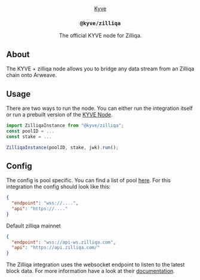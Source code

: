 <p align="center">
  <a href="https://kyve.network">Kyve</a>
  <h3 align="center"><code>@kyve/zilliqa</code></h3>
  <p align="center">The official KYVE node for Zilliqa.</p>
</p>

## About

The KYVE + zilliqa node allows you to bridge any data stream from an Zilliqa chain onto Arweave.

## Usage

There are two ways to run the node. You can either run the integration itself or
run a prebuilt version of the [KYVE Node](../node/README.md).

```js
import ZilliqaInstance from "@kyve/zilliqa";
const poolID = ...
const stake = ...

ZilliqaInstance(poolID, stake, jwk).run();
```

## Config

The config is pool specific. You can find a list of pool [here](https://kyve.network/gov/pools).
For this integration the config should look like this:

```json
{
  "endpoint": "wss://....",
  "api": "https://...."
}
```

Default zilliqa mainnet

```json
{
  "endpoint": "wss://api-ws.zilliqa.com",
  "api": "https://api.zilliqa.com/"
}
```

The Zilliqa integration uses the websocket endpoint to listen to
the latest block data. For more information have a look at their
[documentation](https://dev.zilliqa.com/docs/dev/dev-tools-websockets/).
